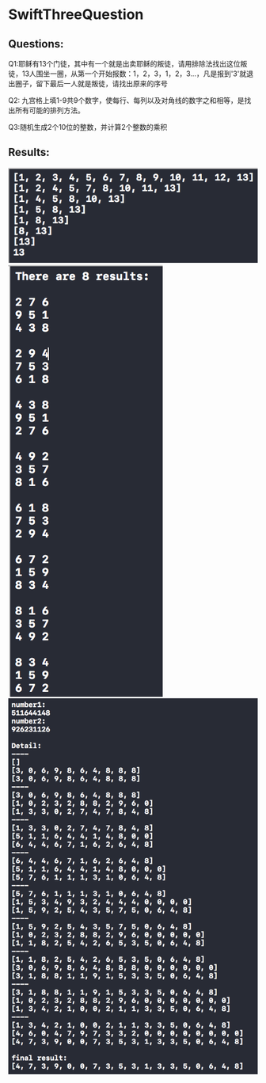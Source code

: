 # SwiftThreeQuestion

## Questions:

Q1:耶稣有13个门徒，其中有一个就是出卖耶稣的叛徒，请用排除法找出这位叛徒，13人围坐一圈，从第一个开始报数：1，2，3，1，2，3...，凡是报到'3'就退出圈子，留下最后一人就是叛徒，请找出原来的序号

Q2: 九宫格上填1-9共9个数字，使每行、每列以及对角线的数字之和相等，是找出所有可能的排列方法。

Q3:随机生成2个10位的整数，并计算2个整数的乘积

## Results:
![image](https://github.com/NewYorkFive/SwiftThreeQuestion/blob/master/AnswerOfQuestion1.png)
![image](https://github.com/NewYorkFive/SwiftThreeQuestion/blob/master/AnswerOfQuestion2.png)
![image](https://github.com/NewYorkFive/SwiftThreeQuestion/blob/master/AnswerOfQuestion3.png)
